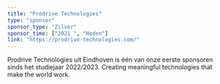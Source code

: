 ```yaml
---
title: "Prodrive Technologies"
type: "sponsor"
sponsor_type: "Zilver"
sponsor_time: ["2021 ", "Heden"]
link: "https://prodrive-technologies.com/"
---
```


Prodrive Technologies uit Eindhoven is één van onze eerste sponsoren sinds het studiejaar 2022/2023.
Creating meaningful technologies that make the world work.
